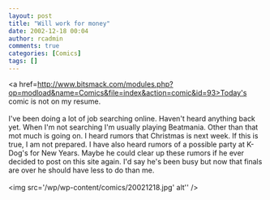 ```yaml
---
layout: post
title: "Will work for money"
date: 2002-12-18 00:04
author: rcadmin
comments: true
categories: [Comics]
tags: []
---
```

<a href=http://www.bitsmack.com/modules.php?op=modload&name=Comics&file=index&action=comic&id=93>Today's comic</a> is not on my resume.
<br />
<br />
I've been doing a lot of job searching online. Haven't heard anything back yet. When I'm not searching I'm usually playing Beatmania. Other than that mot much is going on. I heard rumors that Christmas is next week. If this is true, I am not prepared. I have also heard rumors of a possible party at K-Dog's for New Years. Maybe he could clear up these rumors if he ever decided to post on this site again. I'd say he's been busy but now that finals are over he should have less to do than me.<br /><br /><!--more--><img src='/wp/wp-content/comics/20021218.jpg' alt'' />
